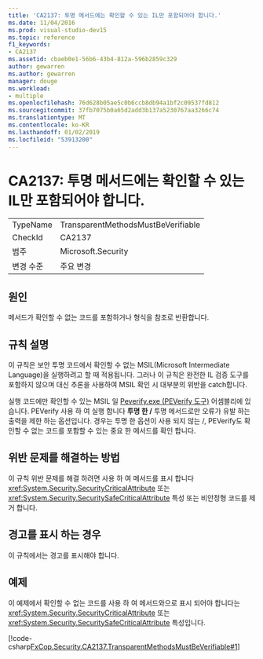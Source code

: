 ```yaml
---
title: 'CA2137: 투명 메서드에는 확인할 수 있는 IL만 포함되어야 합니다.'
ms.date: 11/04/2016
ms.prod: visual-studio-dev15
ms.topic: reference
f1_keywords:
- CA2137
ms.assetid: cbaeb0e1-56b6-43b4-812a-596b2859c329
author: gewarren
ms.author: gewarren
manager: douge
ms.workload:
- multiple
ms.openlocfilehash: 76d628b05ae5c0b6ccb8db94a1bf2c09537fd812
ms.sourcegitcommit: 37fb7075b0a65d2add3b137a5230767aa3266c74
ms.translationtype: MT
ms.contentlocale: ko-KR
ms.lasthandoff: 01/02/2019
ms.locfileid: "53913200"
---
```

# <a name="ca2137-transparent-methods-must-contain-only-verifiable-il"></a>CA2137: 투명 메서드에는 확인할 수 있는 IL만 포함되어야 합니다.

|||
|-|-|
|TypeName|TransparentMethodsMustBeVerifiable|
|CheckId|CA2137|
|범주|Microsoft.Security|
|변경 수준|주요 변경|

## <a name="cause"></a>원인
 메서드가 확인할 수 없는 코드를 포함하거나 형식을 참조로 반환합니다.

## <a name="rule-description"></a>규칙 설명
 이 규칙은 보안 투명 코드에서 확인할 수 없는 MSIL(Microsoft Intermediate Language)을 실행하려고 할 때 적용됩니다. 그러나 이 규칙은 완전한 IL 검증 도구를 포함하지 않으며 대신 추론을 사용하여 MSIL 확인 시 대부분의 위반을 catch합니다.

 실행 코드에만 확인할 수 있는 MSIL 일 [Peverify.exe (PEVerify 도구)](/dotnet/framework/tools/peverify-exe-peverify-tool) 어셈블리에 있습니다. PEVerify 사용 하 여 실행 합니다 **투명 한 /** 투명 메서드로만 오류가 유발 하는 출력을 제한 하는 옵션입니다. 경우는 투명 한 옵션이 사용 되지 않는 /, PEVerify도 확인할 수 없는 코드를 포함할 수 있는 중요 한 메서드를 확인 합니다.

## <a name="how-to-fix-violations"></a>위반 문제를 해결하는 방법
 이 규칙 위반 문제를 해결 하려면 사용 하 여 메서드를 표시 합니다 <xref:System.Security.SecurityCriticalAttribute> 또는 <xref:System.Security.SecuritySafeCriticalAttribute> 특성 또는 비안정형 코드를 제거 합니다.

## <a name="when-to-suppress-warnings"></a>경고를 표시 하는 경우
 이 규칙에서는 경고를 표시해야 합니다.

## <a name="example"></a>예제
 이 예제에서 확인할 수 없는 코드를 사용 하 여 메서드와으로 표시 되어야 합니다는 <xref:System.Security.SecurityCriticalAttribute> 또는 <xref:System.Security.SecuritySafeCriticalAttribute> 특성입니다.

 [!code-csharp[FxCop.Security.CA2137.TransparentMethodsMustBeVerifiable#1](../code-quality/codesnippet/CSharp/ca2137-transparent-methods-must-contain-only-verifiable-il_1.cs)]